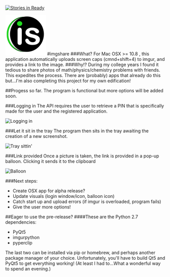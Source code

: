 [![Stories in Ready](https://badge.waffle.io/ACollectionOfAtoms/imgshare.png?label=ready&title=Ready)](https://waffle.io/ACollectionOfAtoms/imgshare)

![Lovely Icon](https://raw.githubusercontent.com/ACollectionOfAtoms/imgshare/master/icons/ico-128.png)
#imgshare
###What?
For Mac OSX >= 10.8 , this application automatically uploads screen caps (cmnd+shift+4) to imgur, and provides a link to the image.
###Why!?
During my college years I found it tedious to share photos of math/physics/chemistry problems with friends. This expedites the process. There are (probably) apps that already do this but...I'm also completing this project for my own edification! 

##Progess so far.
The program is functional but more options will be added soon.

###Logging in
The API requires the user to retrieve a PIN that is specifically made for the user and the registered application.

![Logging in](http://i.imgur.com/rNPLSL5.png)

###Let it sit in the tray
The program then sits in the tray awaiting the creation of a new screenshot.

![Tray sittin'](http://i.imgur.com/f3hMnxA.png)

###Link provided
Once a picture is taken, the link is provided in a pop-up balloon. Clicking it sends it to the clipboard

![Balloon](http://i.imgur.com/njKMiRD.png)

###Next steps:
  * Create OSX app for alpha release?
  * Update visuals (login window/icon, balloon icon)
  * Catch start up and upload errors (if imgur is overloaded, program fails)
  * Give the user more options!

##Eager to use the pre-release?
####These are the Python 2.7 dependencies:
  * PyQt5
  * imgurpython
  * pyperclip

The last two can be installed via pip or homebrew, and perhaps another package manager of your choice. Unfortunately, you'll have to build Qt5 and PyQt5 to get everything working! (At least I had to...What a wonderful way to spend an evening.)

